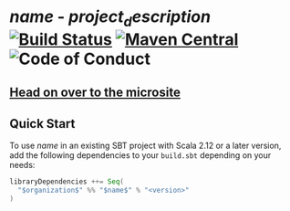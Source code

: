 # $name$ - $project_description$ [![Build Status](https://travis-ci.com/$contributorUsername$/$name$.svg?branch=master)](https://travis-ci.com/$contributorUsername$/$name$) [![Maven Central](https://maven-badges.herokuapp.com/maven-central/$organization$/$name$_2.12/badge.svg)](https://maven-badges.herokuapp.com/maven-central/$organization$/$name$_2.12) ![Code of Conduct](https://img.shields.io/badge/Code%20of%20Conduct-Scala-blue.svg)

## [Head on over to the microsite](https://$contributorUsername$.github.io/$name$)

## Quick Start

To use $name$ in an existing SBT project with Scala 2.12 or a later version, add the following dependencies to your
`build.sbt` depending on your needs:

```scala
libraryDependencies ++= Seq(
  "$organization$" %% "$name$" % "<version>"
)
```
